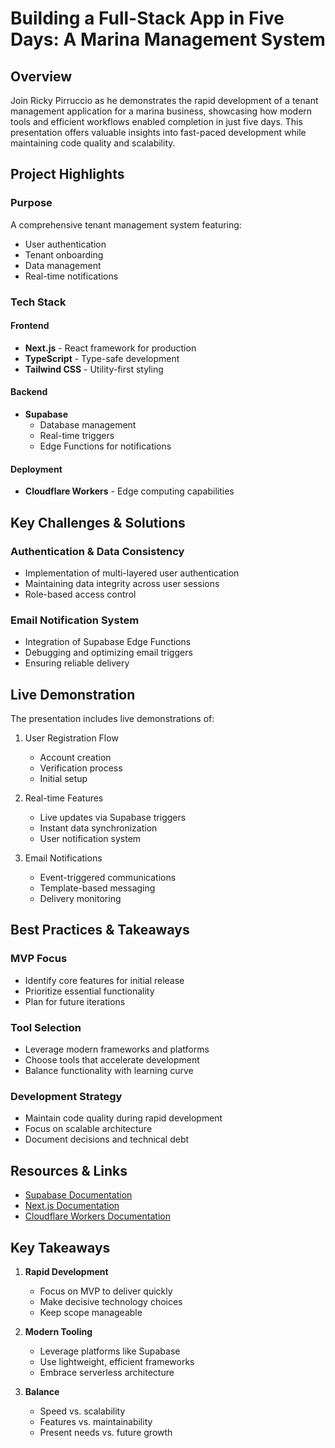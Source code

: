 # Building a Full-Stack App in Five Days: A Marina Management System

## Overview

Join Ricky Pirruccio as he demonstrates the rapid development of a tenant management application for a marina business, showcasing how modern tools and efficient workflows enabled completion in just five days. This presentation offers valuable insights into fast-paced development while maintaining code quality and scalability.

## Project Highlights

### Purpose
A comprehensive tenant management system featuring:
- User authentication
- Tenant onboarding
- Data management
- Real-time notifications

### Tech Stack

#### Frontend
- **Next.js** - React framework for production
- **TypeScript** - Type-safe development
- **Tailwind CSS** - Utility-first styling

#### Backend
- **Supabase**
  - Database management
  - Real-time triggers
  - Edge Functions for notifications

#### Deployment
- **Cloudflare Workers** - Edge computing capabilities

## Key Challenges & Solutions

### Authentication & Data Consistency
- Implementation of multi-layered user authentication
- Maintaining data integrity across user sessions
- Role-based access control

### Email Notification System
- Integration of Supabase Edge Functions
- Debugging and optimizing email triggers
- Ensuring reliable delivery

## Live Demonstration

The presentation includes live demonstrations of:
1. User Registration Flow
   - Account creation
   - Verification process
   - Initial setup

2. Real-time Features
   - Live updates via Supabase triggers
   - Instant data synchronization
   - User notification system

3. Email Notifications
   - Event-triggered communications
   - Template-based messaging
   - Delivery monitoring

## Best Practices & Takeaways

### MVP Focus
- Identify core features for initial release
- Prioritize essential functionality
- Plan for future iterations

### Tool Selection
- Leverage modern frameworks and platforms
- Choose tools that accelerate development
- Balance functionality with learning curve

### Development Strategy
- Maintain code quality during rapid development
- Focus on scalable architecture
- Document decisions and technical debt

## Resources & Links

- [Supabase Documentation](https://supabase.com/docs)
- [Next.js Documentation](https://nextjs.org/docs)
- [Cloudflare Workers Documentation](https://developers.cloudflare.com/workers/)

## Key Takeaways

1. **Rapid Development**
   - Focus on MVP to deliver quickly
   - Make decisive technology choices
   - Keep scope manageable

2. **Modern Tooling**
   - Leverage platforms like Supabase
   - Use lightweight, efficient frameworks
   - Embrace serverless architecture

3. **Balance**
   - Speed vs. scalability
   - Features vs. maintainability
   - Present needs vs. future growth
